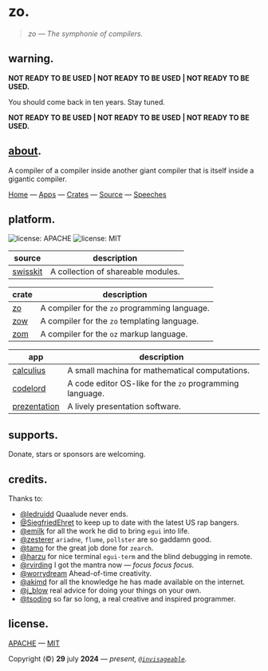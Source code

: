 # zo.

> *zo — The symphonie of compilers.*

## warning.

**NOT READY TO BE USED | NOT READY TO BE USED | NOT READY TO BE USED.**

You should come back in ten years. Stay tuned.

**NOT READY TO BE USED | NOT READY TO BE USED | NOT READY TO BE USED.**   

## [about](https://youtu.be/GJfsbhJY8gk?feature=shared&t=196).

A compiler of a compiler inside another giant compiler that is itself inside a gigantic compiler.  

[Home](https://github.com/invisageable) — [Apps](./apps) — [Crates](crates) — [Source](source) — [Speeches](notes/speeches)   

## platform.

![license: APACHE](https://img.shields.io/badge/license-APACHE-blue?style=flat-square)
![license: MIT](https://img.shields.io/badge/license-MIT-blue?style=flat-square)

| source                        | description                        |
| ----------------------------- | ---------------------------------- |
| [swisskit](./crates/compiler) | A collection of shareable modules. |

| crate                   | description                                   |
| ----------------------- | --------------------------------------------- |
| [zo](./crates/compiler) | A compiler for the `zo` programming language. |
| [zow](./crates/web)     | A compiler for the `zo` templating language.  |
| [zom](./crates/marker)  | A compiler for the `oz` markup language.      |

| app                              | description                                              |
| -------------------------------- | -------------------------------------------------------- |
| [calculius](./apps/adder)        | A small machina for mathematical computations.           |
| [codelord](./apps/coder)         | A code editor OS-like for the `zo` programming language. |
| [prezentation](./apps/presenter) | A lively presentation software.                          |

## supports.

Donate, stars or sponsors are welcoming.

## credits.

Thanks to:

- [@ledruidd](https://github.com/ledruidd) Quaalude never ends.
- [@SiegfriedEhret](https://github.com/SiegfriedEhret) to keep up to date with the latest US rap bangers.
- [@emilk](https://github.com/emilk) for all the work he did to bring `egui` into life.
- [@zesterer](https://crates.io/users/zesterer) `ariadne`, `flume`, `pollster` are so gaddamn good.
- [@tamo](https://github.com/irevoire) for the great job done for `zearch`.
- [@harzu](https://github.com/Harzu) for nice terminal `egui-term` and the blind debugging in remote.
- [@rvirding](https://github.com/rvirding) I got the mantra now — *focus focus focus.*
- [@worrydream](https://x.com/worrydream) Ahead-of-time creativity.
- [@akimd](https://github.com/akimd) for all the knowledge he has made available on the internet.
- [@j_blow](https://www.twitch.tv/j_blow) real advice for doing your things on your own.
- [@tsoding](https://www.twitch.tv/j_blow) so far so long, a real creative and inspired programmer.

## license.

[APACHE](./LICENSE-APACHE) — [MIT](./LICENSE-MIT)

Copyright (©) **29** july **2024** — *present, [`@invisageable`](https://twitter.com/invisageable).*   
